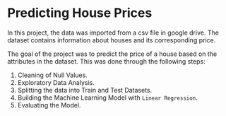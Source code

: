 # Predicting House Prices

In this project, the data was imported from a csv file in google drive. The dataset contains information about houses and its corresponding price.

The goal of the project was to predict the price of a house based on the attributes in the dataset. This was done through the following steps:

1. Cleaning of Null Values.
2. Exploratory Data Analysis.
3. Splitting the data into Train and Test Datasets.
4. Building the Machine Learning Model with `Linear Regression`.
5. Evaluating the Model.